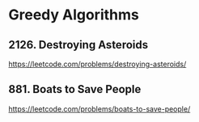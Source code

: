 # Greedy Algorithms

## 2126. Destroying Asteroids

https://leetcode.com/problems/destroying-asteroids/

## 881. Boats to Save People

https://leetcode.com/problems/boats-to-save-people/
